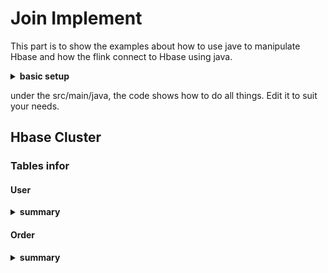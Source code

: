 # Join Implement
This part is to show the examples about how to use jave to manipulate Hbase and how the flink connect to Hbase using java.

<details>
<summary><strong>basic setup</strong></summary>
The code use Java 1.8 and Maven as dependcies management. So you need to install them in you environment.

```shell
mvn install     # install the dependency
mvn package     # package the code
java -jar <path to jar>     # run the code locally
```

</details>

under the src/main/java, the code shows how to do all things. Edit it to suit your needs.

## Hbase Cluster

### Tables infor

#### User

<details>
<summary><strong> summary </strong></summary>

</details>

#### Order

<details>
<summary><strong> summary </strong></summary>

```shell
 HBase Counters
                BYTES_IN_REMOTE_RESULTS=8780120064
                BYTES_IN_RESULTS=8780120064
                MILLIS_BETWEEN_NEXTS=573447
                NOT_SERVING_REGION_EXCEPTION=0
                NUM_SCANNER_RESTARTS=0
                NUM_SCAN_RESULTS_STALE=0
                REGIONS_SCANNED=2
                REMOTE_RPC_CALLS=6823
                REMOTE_RPC_RETRIES=0
                ROWS_FILTERED=6821
                ROWS_SCANNED=162594816      # rows of content
                RPC_CALLS=6823
                RPC_RETRIES=0
```

</details>
